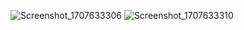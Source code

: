 ![Screenshot_1707633306](https://github.com/Bayzidbaky1/fetch-data-assignment2/assets/106180500/5fe976c4-2da6-4ce3-ac6d-e843c8ba1d09)
![Screenshot_1707633310](https://github.com/Bayzidbaky1/fetch-data-assignment2/assets/106180500/79ee3e3c-720b-4992-ab57-8bca31f2eeb4)
